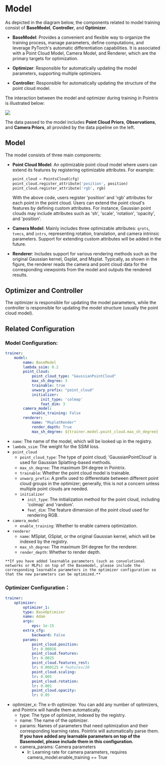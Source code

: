 # Model

As depicted in the diagram below, the components related to model training consist of **BaseModel**, **Controller**, and **Optimizer**.

- **BaseModel**: Provides a convenient and flexible way to organize the training process, manage parameters, define computations, and leverage PyTorch's automatic differentiation capabilities. It is associated with a Point Cloud Model, Camera Model, and Renderer, which are the primary targets for optimization.
  
- **Optimizer**: Responsible for automatically updating the model parameters, supporting multiple optimizers.
  
- **Controller**: Responsible for automatically updating the structure of the point cloud model.

The interaction between the model and optimizer during training in Pointrix is illustrated below:

![](../../images/model.png)

The data passed to the model includes **Point Cloud Priors**, **Observations**, and **Camera Priors**, all provided by the data pipeline on the left.

## Model

The model consists of three main components:

- **Point Cloud Model**: An optimizable point cloud model where users can extend its features by registering optimizable attributes. For example:
  ```python
  point_cloud = PointsCloud(cfg)
  point_cloud.register_attribute('position', position)
  point_cloud.register_attribute('rgb', rgb)
  ```
  With the above code, users register 'position' and 'rgb' attributes for each point in the point cloud. Users can extend the point cloud's features by defining custom attributes. For instance, Gaussian point clouds may include attributes such as 'sh', 'scale', 'rotation', 'opacity', and 'position'.

- **Camera Model**: Mainly includes three optimizable attributes: `qrots`, `tvecs`, and `intrs`, representing rotation, translation, and camera intrinsic parameters. Support for extending custom attributes will be added in the future.

- **Renderer**: Includes support for various rendering methods such as the original Gaussian kernel, Gsplat, and Msplat. Typically, as shown in the figure, the renderer reads the camera and point cloud data for the corresponding viewpoints from the model and outputs the rendered results.

## Optimizer and Controller

The optimizer is responsible for updating the model parameters, while the controller is responsible for updating the model structure (usually the point cloud model).

## Related Configuration

### Model Configuration:
```yaml
trainer:
    model:
        name: BaseModel
        lambda_ssim: 0.2
        point_cloud:
            point_cloud_type: "GaussianPointCloud"  
            max_sh_degree: 3
            trainable: true
            unwarp_prefix: "point_cloud"
            initializer:
                init_type: 'colmap'
                feat_dim: 3
        camera_model:
            enable_training: False
        renderer:
            name: "MsplatRender"
            render_depth: True
            max_sh_degree: ${trainer.model.point_cloud.max_sh_degree}
```

- `name`: The name of the model, which will be looked up in the registry.
- `lambda_ssim`: The weight for the SSIM loss.
- `point_cloud`
  - `point_cloud_type`: The type of point cloud; 'GaussianPointCloud' is used for Gaussian Splatting-based methods.
  - `max_sh_degree`: The maximum SH degree in Pointrix.
  - `trainable`: Whether the point cloud model is trainable.
  - `unwarp_prefix`: A prefix used to differentiate between different point cloud groups in the optimizer; generally, this is not a concern unless multiple point clouds are needed.
  - `initializer`
      - `init_type`: The initialization method for the point cloud, including 'colmap' and 'random'.
      - `feat_dim`: The feature dimension of the point cloud used for rendering RGB.
- `camera_model`
  - `enable_training`: Whether to enable camera optimization.
- `renderer`
    - `name`: MSplat, GSplat, or the original Gaussian kernel, which will be indexed by the registry.
    - `max_sh_degree`: The maximum SH degree for the renderer.
    - `render_depth`: Whether to render depth.

```{warning}
**If you have added learnable parameters (such as convolutional networks or MLPs) on top of the Basemodel, please include the corresponding learnable parameters in the optimizer configuration so that the new parameters can be optimized.**
```

### Optimizer Configuration：
```yaml
trainer:
    optimizer:
        optimizer_1:
        type: BaseOptimizer
        name: Adam
        args:
            eps: 1e-15
        extra_cfg:
            backward: False
        params:
            point_cloud.position:
            lr: 0.00016
            point_cloud.features:
            lr: 0.0025
            point_cloud.features_rest:
            lr: 0.000125 # features/20
            point_cloud.scaling:
            lr: 0.005
            point_cloud.rotation:
            lr: 0.001
            point_cloud.opacity:
            lr: 0.05
```
- optimizer_x: The x-th optimizer. You can add any number of optimizers, and Pointrix will handle them automatically.
  - type: The type of optimizer, indexed by the registry.
  - name: The name of the optimizer.
  - params: Names of parameters that need optimization and their corresponding learning rates. Pointrix will automatically parse them. **If you have added any learnable parameters on top of the Basemodel, please include them in this configuration.**
  - camera_params: Camera parameters
    - lr: Learning rate for camera parameters, requires camera_model.enable_training == True
